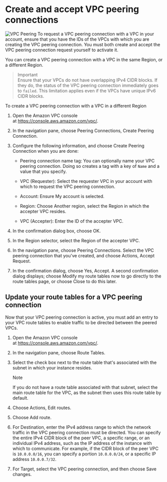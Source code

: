 # Create and accept VPC peering connections
![VPC Peering](https://miro.medium.com/max/1354/1*j8JKQTn_0vSWrCqLCPCfVw.jpeg)
To request a VPC peering connection with a VPC in your account, ensure that you have the IDs of the VPCs with which you are creating the VPC peering connection. You must both create and accept the VPC peering connection request yourself to activate it.

You can create a VPC peering connection with a VPC in the same Region, or a different Region.

>Important  
Ensure that your VPCs do not have overlapping IPv4 CIDR blocks. If they do, the status of the VPC peering connection immediately goes to `failed`. This limitation applies even if the VPCs have unique IPv6 CIDR blocks.

To create a VPC peering connection with a VPC in a different Region

1.  Open the Amazon VPC console at <https://console.aws.amazon.com/vpc/>.

2.  In the navigation pane, choose Peering Connections, Create Peering Connection.

3.  Configure the following information, and choose Create Peering Connection when you are done:

    -   Peering connection name tag: You can optionally name your VPC peering connection. Doing so creates a tag with a key of `Name` and a value that you specify.

    -   VPC (Requester): Select the requester VPC in your account with which to request the VPC peering connection.

    -   Account: Ensure My account is selected.

    -   Region: Choose Another region, select the Region in which the accepter VPC resides.

    -   VPC (Accepter): Enter the ID of the accepter VPC.

4.  In the confirmation dialog box, choose OK.

5.  In the Region selector, select the Region of the accepter VPC.

6.  In the navigation pane, choose Peering Connections. Select the VPC peering connection that you've created, and choose Actions, Accept Request.

7.  In the confirmation dialog, choose Yes, Accept. A second confirmation dialog displays; choose Modify my route tables now to go directly to the route tables page, or choose Close to do this later.

## Update your route tables for a VPC peering connection

Now that your VPC peering connection is active, you must add an entry to your VPC route tables to enable traffic to be directed between the peered VPCs.

1.  Open the Amazon VPC console at <https://console.aws.amazon.com/vpc/>.

2.  In the navigation pane, choose Route Tables.

3.  Select the check box next to the route table that's associated with the subnet in which your instance resides.

    Note

    If you do not have a route table associated with that subnet, select the main route table for the VPC, as the subnet then uses this route table by default.

4.  Choose Actions, Edit routes.

5.  Choose Add route.

6.  For Destination, enter the IPv4 address range to which the network traffic in the VPC peering connection must be directed. You can specify the entire IPv4 CIDR block of the peer VPC, a specific range, or an individual IPv4 address, such as the IP address of the instance with which to communicate. For example, if the CIDR block of the peer VPC is `10.0.0.0/16`, you can specify a portion `10.0.0.0/24`, or a specific IP address `10.0.0.7/32`.

7.  For Target, select the VPC peering connection, and then choose Save changes.